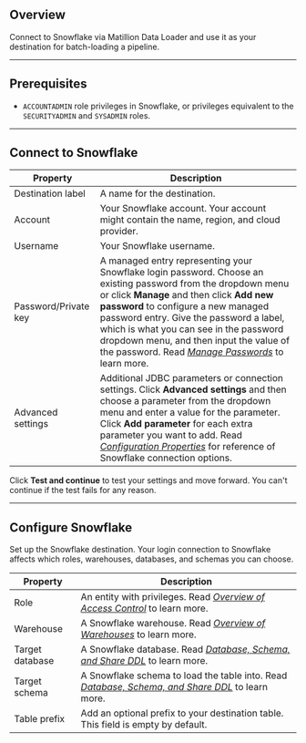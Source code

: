 ## Overview

Connect to Snowflake via Matillion Data Loader and use it as your destination for batch-loading a pipeline.

---

## Prerequisites

- `ACCOUNTADMIN` role privileges in Snowflake, or privileges equivalent to the `SECURITYADMIN` and `SYSADMIN` roles.

---

## Connect to Snowflake

|Property|Description|
|---|---|
|Destination label|A name for the destination.|
|Account|Your Snowflake account. Your account might contain the name, region, and cloud provider.|
|Username|Your Snowflake username.|
|Password/Private key|A managed entry representing your Snowflake login password. Choose an existing password from the dropdown menu or click **Manage** and then click **Add new password** to configure a new managed password entry. Give the password a label, which is what you can see in the password dropdown menu, and then input the value of the password. Read [_Manage Passwords_](/mdl/docs/2054960) to learn more.|
|Advanced settings|Additional JDBC parameters or connection settings. Click **Advanced settings** and then choose a parameter from the dropdown menu and enter a value for the parameter. Click **Add parameter** for each extra parameter you want to add. Read [_Configuration Properties_](https://docs.snowflake.com/en/user-guide/jdbc-configure.html) for reference of Snowflake connection options.|

Click **Test and continue** to test your settings and move forward. You can't continue if the test fails for any reason.

---

## Configure Snowflake

Set up the Snowflake destination. Your login connection to Snowflake affects which roles, warehouses, databases, and schemas you can choose.

|Property|Description|
|---|---|
|Role|An entity with privileges. Read [_Overview of Access Control_](https://docs.snowflake.com/en/user-guide/security-access-control-overview.html) to learn more.|
|Warehouse|A Snowflake warehouse. Read [_Overview of Warehouses_](https://docs.snowflake.com/en/user-guide/warehouses-overview.html) to learn more.|
|Target database|A Snowflake database. Read [_Database, Schema, and Share DDL_](https://docs.snowflake.com/en/sql-reference/ddl-database.html) to learn more.|
|Target schema|A Snowflake schema to load the table into. Read [_Database, Schema, and Share DDL_](https://docs.snowflake.com/en/sql-reference/ddl-database.html) to learn more.|
|Table prefix|Add an optional prefix to your destination table. This field is empty by default.|
